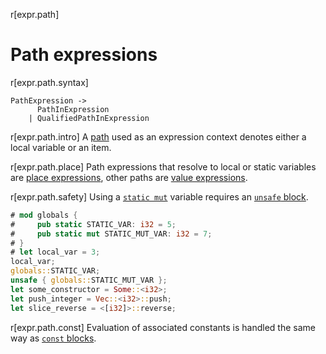r[expr.path]
# Path expressions

r[expr.path.syntax]
```grammar,expressions
PathExpression ->
      PathInExpression
    | QualifiedPathInExpression
```

r[expr.path.intro]
A [path] used as an expression context denotes either a local variable or an item.

r[expr.path.place]
Path expressions that resolve to local or static variables are [place expressions], other paths are [value expressions].

r[expr.path.safety]
Using a [`static mut`] variable requires an [`unsafe` block].

```rust
# mod globals {
#     pub static STATIC_VAR: i32 = 5;
#     pub static mut STATIC_MUT_VAR: i32 = 7;
# }
# let local_var = 3;
local_var;
globals::STATIC_VAR;
unsafe { globals::STATIC_MUT_VAR };
let some_constructor = Some::<i32>;
let push_integer = Vec::<i32>::push;
let slice_reverse = <[i32]>::reverse;
```

r[expr.path.const]
Evaluation of associated constants is handled the same way as [`const` blocks].

[place expressions]: ../expressions.md#place-expressions-and-value-expressions
[value expressions]: ../expressions.md#place-expressions-and-value-expressions
[path]: ../paths.md
[`static mut`]: ../items/static-items.md#mutable-statics
[`unsafe` block]: block-expr.md#unsafe-blocks
[`const` blocks]: block-expr.md#const-blocks
